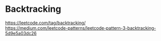 # Backtracking
https://leetcode.com/tag/backtracking/     
https://medium.com/leetcode-patterns/leetcode-pattern-3-backtracking-5d9e5a03dc26
